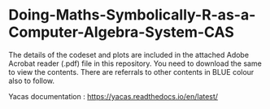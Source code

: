 # Doing-Maths-Symbolically-R-as-a-Computer-Algebra-System-CAS

The details of the codeset and plots are included in the attached Adobe Acrobat reader (.pdf) file in this repository. 
You need to download the same to view the contents. There are referrals to other contents in BLUE colour also to follow.

Yacas documentation : https://yacas.readthedocs.io/en/latest/
